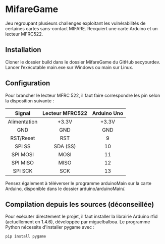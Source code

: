 # MifareGame
Jeu regroupant plusieurs challenges exploitant les vulnérabilités de certaines cartes sans-contact MIFARE.
Recquiert une carte Arduino et un lecteur MFRC522.

## Installation
Cloner le dossier build dans le dossier MifareGame du GitHub secyourdev. 
Lancer l’exécutable main.exe sur Windows ou main sur Linux.

## Configuration
Pour brancher le lecteur MFRC 522, il faut faire correspondre les pin selon la disposition suivante :

|     Signal    | Lecteur MFRC522 |  Arduino Uno  |
| :-----------: | :-----------:   | :-----------: |
| Alimentation  |      +3.3V      |      +3.3V    |
|      GND      |       GND       |       GND     |
|   RST/Reset   |       RST       |        9      |
|     SPI SS    |     SDA (SS)    |       10      |
|    SPI MOSI   |       MOSI      |       11      |
|    SPI MISO   |       MISO      |       12      |
|    SPI SCK    |       SCK       |       13      |

Pensez également à téléverser le programme arduinoMain sur la carte Arduino, disponible dans le dossier arduino/arduinoMain/.

## Compilation depuis les sources (déconseillée)
Pour exécuter directement le projet, il faut installer la librairie Arduino rfid (actuellement en 1.4.6), développée par miguelbalboa.
Le programme Python nécessite d'installer pygame avec :
```
pip install pygame 
```
